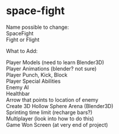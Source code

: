 # space-fight

Name possible to change:
<br/>
SpaceFight
<br/>
Fight or Flight
<br/>

What to Add:

Player Models (need to learn Blender3D)
<br/>Player Animations (blender? not sure)
<br/>Player Punch, Kick, Block
<br/>Player Special Abilities
<br/>Enemy AI
<br/>Healthbar
<br/>Arrow that points to location of enemy
<br/>Create 3D Hollow Sphere Arena (Blender3D)
<br/>Sprinting time limit (recharge bars?)
<br/>Multiplayer (look into how to do this)
<br/>Game Won Screen (at very end of project)

